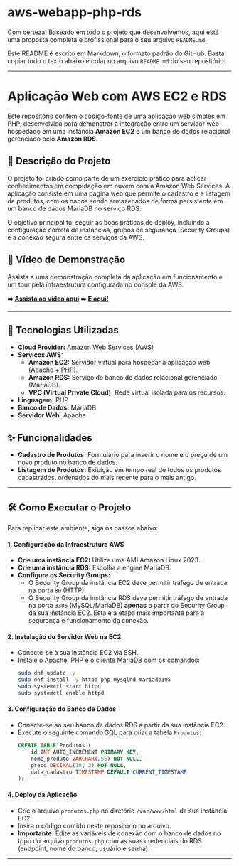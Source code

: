 # aws-webapp-php-rds

Com certeza\! Baseado em todo o projeto que desenvolvemos, aqui está uma proposta completa e profissional para o seu arquivo `README.md`.

Este README é escrito em Markdown, o formato padrão do GitHub. Basta copiar todo o texto abaixo e colar no arquivo `README.md` do seu repositório.

-----

# Aplicação Web com AWS EC2 e RDS

Este repositório contém o código-fonte de uma aplicação web simples em PHP, desenvolvida para demonstrar a integração entre um servidor web hospedado em uma instância **Amazon EC2** e um banco de dados relacional gerenciado pelo **Amazon RDS**.

## 📝 Descrição do Projeto

O projeto foi criado como parte de um exercício prático para aplicar conhecimentos em computação em nuvem com a Amazon Web Services. A aplicação consiste em uma página web que permite o cadastro e a listagem de produtos, com os dados sendo armazenados de forma persistente em um banco de dados MariaDB no serviço RDS.

O objetivo principal foi seguir as boas práticas de deploy, incluindo a configuração correta de instâncias, grupos de segurança (Security Groups) e a conexão segura entre os serviços da AWS.

## 🎥 Vídeo de Demonstração

Assista a uma demonstração completa da aplicação em funcionamento e um tour pela infraestrutura configurada no console da AWS.

**➡️ [Assista ao vídeo aqui](https://drive.google.com/file/d/1xHa-E8rIYC_gzLP0J2cBrswGeKMUT2Q0/view?usp=sharing)**
**➡️ [E aqui!](https://drive.google.com/file/d/18HTtWNMD3aPbNLyWWnerO9Lvo9hr9n93/view?usp=sharing)**

-----

## 🚀 Tecnologias Utilizadas

  - **Cloud Provider:** Amazon Web Services (AWS)
  - **Serviços AWS:**
      - **Amazon EC2:** Servidor virtual para hospedar a aplicação web (Apache + PHP).
      - **Amazon RDS:** Serviço de banco de dados relacional gerenciado (MariaDB).
      - **VPC (Virtual Private Cloud):** Rede virtual isolada para os recursos.
  - **Linguagem:** PHP
  - **Banco de Dados:** MariaDB
  - **Servidor Web:** Apache

## ✨ Funcionalidades

  - **Cadastro de Produtos:** Formulário para inserir o nome e o preço de um novo produto no banco de dados.
  - **Listagem de Produtos:** Exibição em tempo real de todos os produtos cadastrados, ordenados do mais recente para o mais antigo.

-----

## 🛠️ Como Executar o Projeto

Para replicar este ambiente, siga os passos abaixo:

#### 1\. Configuração da Infraestrutura AWS

  - **Crie uma instância EC2:** Utilize uma AMI Amazon Linux 2023.
  - **Crie uma instância RDS:** Escolha a engine MariaDB.
  - **Configure os Security Groups:**
      - O Security Group da instância EC2 deve permitir tráfego de entrada na porta `80` (HTTP).
      - O Security Group da instância RDS deve permitir tráfego de entrada na porta `3306` (MySQL/MariaDB) **apenas** a partir do Security Group da sua instância EC2. Esta é a etapa mais importante para a segurança e funcionamento da conexão.

#### 2\. Instalação do Servidor Web na EC2

  - Conecte-se à sua instância EC2 via SSH.
  - Instale o Apache, PHP e o cliente MariaDB com os comandos:
    ```bash
    sudo dnf update -y
    sudo dnf install -y httpd php-mysqlnd mariadb105
    sudo systemctl start httpd
    sudo systemctl enable httpd
    ```

#### 3\. Configuração do Banco de Dados

  - Conecte-se ao seu banco de dados RDS a partir da sua instância EC2.
  - Execute o seguinte comando SQL para criar a tabela `Produtos`:
    ```sql
    CREATE TABLE Produtos (
        id INT AUTO_INCREMENT PRIMARY KEY,
        nome_produto VARCHAR(255) NOT NULL,
        preco DECIMAL(10, 2) NOT NULL,
        data_cadastro TIMESTAMP DEFAULT CURRENT_TIMESTAMP
    );
    ```

#### 4\. Deploy da Aplicação

  - Crie o arquivo `produtos.php` no diretório `/var/www/html` da sua instância EC2.
  - Insira o código contido neste repositório no arquivo.
  - **Importante:** Edite as variáveis de conexão com o banco de dados no topo do arquivo `produtos.php` com as suas credenciais do RDS (endpoint, nome do banco, usuário e senha).

-----
